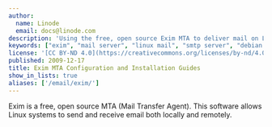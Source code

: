 ```yaml
---
author:
  name: Linode
  email: docs@linode.com
description: 'Using the free, open source Exim MTA to deliver mail on Linux systems.'
keywords: ["exim", "mail server", "linux mail", "smtp server", "debian exim", "debian lenny"]
license: '[CC BY-ND 4.0](https://creativecommons.org/licenses/by-nd/4.0)'
published: 2009-12-17
title: Exim MTA Configuration and Installation Guides
show_in_lists: true
aliases: ['/email/exim/']
---
```


Exim is a free, open source MTA (Mail Transfer Agent). This software allows Linux systems to send and receive email both locally and remotely.
